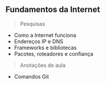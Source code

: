 ## Fundamentos da Internet 

> Pesquisas 
- Como a Internet funciona
- Endereços IP e DNS
- Frameworks e bibliotecas
- Pacotes, roteadores e confiança

> Anotações de aula
- Comandos Git 